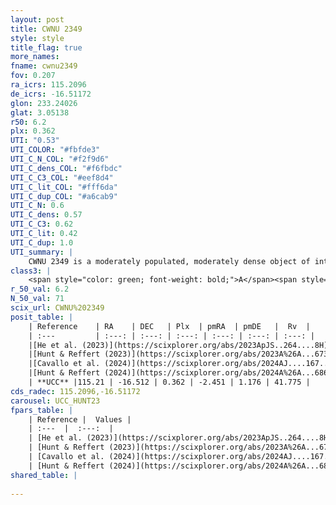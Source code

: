 ```yaml
---
layout: post
title: CWNU 2349
style: style
title_flag: true
more_names: 
fname: cwnu2349
fov: 0.207
ra_icrs: 115.2096
de_icrs: -16.51172
glon: 233.24026
glat: 3.05138
r50: 6.2
plx: 0.362
UTI: "0.53"
UTI_COLOR: "#fbfde3"
UTI_C_N_COL: "#f2f9d6"
UTI_C_dens_COL: "#f6fbdc"
UTI_C_C3_COL: "#eef8d4"
UTI_C_lit_COL: "#fff6da"
UTI_C_dup_COL: "#a6cab9"
UTI_C_N: 0.6
UTI_C_dens: 0.57
UTI_C_C3: 0.62
UTI_C_lit: 0.42
UTI_C_dup: 1.0
UTI_summary: |
    CWNU 2349 is a moderately populated, moderately dense object of intermediate C3 quality. It was recently reported in the literature.
class3: |
    <span style="color: green; font-weight: bold;">A</span><span style="color: red; font-weight: bold;">C</span>
r_50_val: 6.2
N_50_val: 71
scix_url: CWNU%202349
posit_table: |
    | Reference    | RA    | DEC   | Plx  | pmRA  | pmDE   |  Rv  |
    | :---         | :---: | :---: | :---: | :---: | :---: | :---: |
    |[He et al. (2023)](https://scixplorer.org/abs/2023ApJS..264....8H) | 115.243 | -16.518 | 0.396 | -2.447 | 1.164 | 56.98 |
    |[Hunt & Reffert (2023)](https://scixplorer.org/abs/2023A%26A...673A.114H) | 115.211 | -16.559 | 0.374 | -2.439 | 1.171 | 36.144 |
    |[Cavallo et al. (2024)](https://scixplorer.org/abs/2024AJ....167...12C) | 115.235 | -16.549 | 0.374 | -- | -- | -- |
    |[Hunt & Reffert (2024)](https://scixplorer.org/abs/2024A%26A...686A..42H) | 115.211 | -16.559 | 0.374 | -2.439 | 1.171 | 36.144 |
    | **UCC** |115.21 | -16.512 | 0.362 | -2.451 | 1.176 | 41.775 | 
cds_radec: 115.2096,-16.51172
carousel: UCC_HUNT23
fpars_table: |
    | Reference |  Values |
    | :---  |  :---:  |
    | [He et al. (2023)](https://scixplorer.org/abs/2023ApJS..264....8H) | `A0=0.85, m-M=12.0, logAge=7.85` |
    | [Hunt & Reffert (2023)](https://scixplorer.org/abs/2023A%26A...673A.114H) | `AV50=0.701, diffAV50=0.835, MOD50=11.868, logAge50=8.112` |
    | [Cavallo et al. (2024)](https://scixplorer.org/abs/2024AJ....167...12C) | `AV50=0.15, dMod50=11.59, logAge50=8.57, [Fe/H]50=0.26` |
    | [Hunt & Reffert (2024)](https://scixplorer.org/abs/2024A%26A...686A..42H) | `MassJ=206.488` |
shared_table: |
    
---
```

